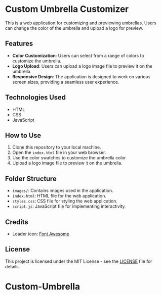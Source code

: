 # Custom Umbrella Customizer

This is a web application for customizing and previewing umbrellas. Users can change the color of the umbrella and upload a logo for preview.

## Features

- **Color Customization**: Users can select from a range of colors to customize the umbrella.
- **Logo Upload**: Users can upload a logo image file to preview it on the umbrella.
- **Responsive Design**: The application is designed to work on various screen sizes, providing a seamless user experience.

## Technologies Used

- HTML
- CSS
- JavaScript

## How to Use

1. Clone this repository to your local machine.
2. Open the `index.html` file in your web browser.
3. Use the color swatches to customize the umbrella color.
4. Upload a logo image file to preview it on the umbrella.

## Folder Structure

- `images/`: Contains images used in the application.
- `index.html`: HTML file for the web application.
- `styles.css`: CSS file for styling the web application.
- `script.js`: JavaScript file for implementing interactivity.

## Credits

- Loader icon: [Font Awesome](https://fontawesome.com/)

## License

This project is licensed under the MIT License - see the [LICENSE](LICENSE) file for details.
# Custom-Umbrella

